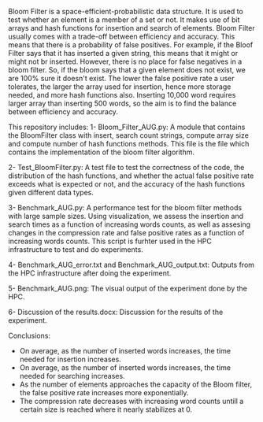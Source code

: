 Bloom Filter is a space-efficient-probabilistic data structure. It is used to test whether an element is a member of a set or not. It makes use of bit arrays and hash functions for insertion and search of elements. Bloom Filter usually comes with a trade-off between efficiency and accuracy. This means that there is a probability of false positives. For example, if the Bloof Filter says that it has inserted a given string, this means that it might or might not br inserted. However, there is no place for false negatives in a bloom filter. So, if the bloom says that a given element does not exist, we are 100% sure it doesn't exist. The lower the false positive rate a user tolerates, the larger the array used for insertion, hence more storage needed, and more hash functions also. Inserting 10,000 word requires larger array than inserting 500 words, so the aim is to find the balance between efficiency and accuracy.

This repository includes: 1- Bloom_Filter_AUG.py: A module that contains the BloomFilter class with insert, search count strings, compute array size and compute number of hash functions methods. This file is the file which contains the implementation of the bloom filter algorithm.

2- Test_BloomFilter.py: A test file to test the correctness of the code, the distribution of the hash functions, and whether the actual false positive rate exceeds what is expected or not, and the accuracy of the hash functions given different data types.

3- Benchmark_AUG.py: A performance test for the bloom filter methods with large sample sizes. Using visualization, we assess the insertion and search times as a function of increasing words counts, as well as assesing changes in the compression rate and false positive rates as a function of increasing words counts. This script is furhter used in the HPC infrastructure to test and do experiments.

4- Benchmark_AUG_error.txt and Benchmark_AUG_output.txt: Outputs from the HPC infrastructure after doing the experiment.

5- Benchmark_AUG.png: The visual output of the experiment done by the HPC.

6- Discussion of the results.docx: Discussion for the results of the experiment.

Conclusions:

- On average, as the number of inserted words increases, the time needed for insertion increases.
- On average, as the number of inserted words increases, the time needed for searching increases.
- As the number of elements approaches the capacity of the Bloom filter, the false positive rate increases more exponentially.
- The compression rate decreases with increasing word counts untill a certain size is reached where it nearly stabilizes at 0.
